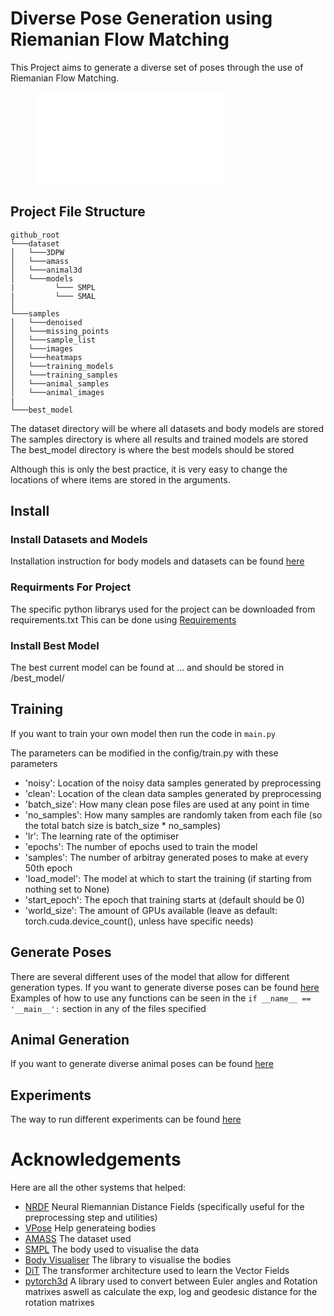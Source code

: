 # Diverse Pose Generation using Riemanian Flow Matching

This Project aims to generate a diverse set of poses through the use of Riemanian Flow Matching.

<!-- ![Pose](docs/out.mp4) -->
<figure class="video_container">
  <iframe src="docs/out.mp4" frameborder="0"> 
</iframe>
</figure>

## Project File Structure

```
github_root
└───dataset
│   └───3DPW
│   └───amass
│   └───animal3d
│   └───models
|         └─── SMPL
|         └─── SMAL
│   
└───samples
│   └───denoised
│   └───missing_points
│   └───sample_list
│   └───images
│   └───heatmaps
│   └───training_models
│   └───training_samples
│   └───animal_samples
│   └───animal_images
|
└───best_model
```

The dataset directory will be where all datasets and body models are stored
The samples directory is where all results and trained models are stored
The best_model directory is where the best models should be stored

Although this is only the best practice, it is very easy to change the locations of where items are stored in the arguments.


## Install

### Install Datasets and Models

Installation instruction for body models and datasets can be found [here](/docs/datasets.md)  

### Requirments For Project

The specific python librarys used for the project can be downloaded from requirements.txt
This can be done using [Requirements](/docs/pythonenv.md) 

### Install Best Model 

The best current model can be found at ... and should be stored in /best_model/

## Training

If you want to train your own model then run the code in `main.py`

The parameters can be modified in the config/train.py with these parameters
- 'noisy': Location of the noisy data samples generated by preprocessing
- 'clean': Location of the clean data samples generated by preprocessing
- 'batch_size': How many clean pose files are used at any point in time 
- 'no_samples': How many samples are randomly taken from each file (so the total batch size is batch_size * no_samples)
- 'lr': The learning rate of the optimiser
- 'epochs': The number of epochs used to train the model
- 'samples': The number of arbitray generated poses to make at every 50th epoch
- 'load_model': The model at which to start the training (if starting from nothing set to None)
- 'start_epoch': The epoch that training starts at (default should be 0)
- 'world_size': The amount of GPUs available (leave as default: torch.cuda.device_count(), unless have specific needs)

## Generate Poses

There are several different uses of the model that allow for different generation types.
If you want to generate diverse poses can be found [here](/docs/pose_generation.md)
Examples of how to use any functions can be seen in the `if __name__ == '__main__':` section in any of the files specified

## Animal Generation

If you want to generate diverse animal poses can be found [here](/docs/animal.md)

## Experiments

The way to run different experiments can be found [here](/docs/experiments.md)

# Acknowledgements 

Here are all the other systems that helped:
- [NRDF](https://github.com/hynann/NRDF) Neural Riemannian Distance Fields (specifically useful for the preprocessing step and utilities)
- [VPose](https://github.com/nghorbani/human_body_prior) Help generateing bodies 
- [AMASS](https://amass.is.tue.mpg.de/) The dataset used
- [SMPL](https://smpl.is.tue.mpg.de/) The body used to visualise the data
- [Body Visualiser](https://github.com/nghorbani/body_visualizer) The library to visualise the bodies
- [DiT](https://github.com/facebookresearch/DiT) The transformer architecture used to learn the Vector Fields
- [pytorch3d](https://github.com/facebookresearch/pytorch3d) A library used to convert between Euler angles and Rotation matrixes aswell as calculate the exp, log and geodesic distance for the rotation matrixes
